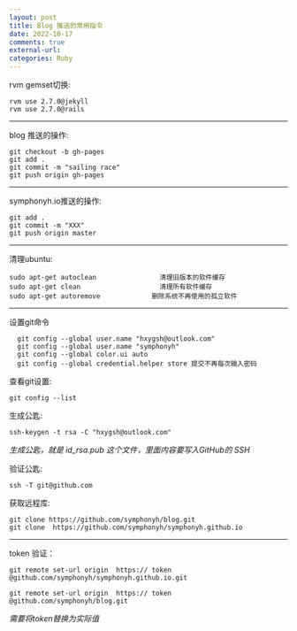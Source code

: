 ```yaml
---
layout: post
title: Blog 推送的常用指令
date: 2022-10-17
comments: true
external-url:
categories: Ruby 
---
```


rvm gemset切换:
~~~
rvm use 2.7.0@jekyll 
rvm use 2.7.0@rails
~~~
---

blog 推送的操作:

~~~
git checkout -b gh-pages
git add .
git commit -m "sailing race"
git push origin gh-pages

~~~
---

symphonyh.io推送的操作:

~~~
git add .
git commit -m "XXX"
git push origin master
~~~
---

清理ubuntu:

~~~
sudo apt-get autoclean                清理旧版本的软件缓存
sudo apt-get clean                    清理所有软件缓存
sudo apt-get autoremove             删除系统不再使用的孤立软件
~~~

---

设置git命令
~~~
  git config --global user.name "hxygsh@outlook.com"
  git config --global user.name "symphonyh"
  git config --global color.ui auto
  git config --global credential.helper store 提交不再每次输入密码
~~~


查看git设置:
~~~
git config --list
~~~

生成公匙:
~~~
ssh-keygen -t rsa -C "hxygsh@outlook.com" 
~~~
*生成公匙，就是 id_rsa.pub 这个文件，里面内容要写入GitHub的 SSH*


验证公匙:
~~~
ssh -T git@github.com
~~~

获取远程库:

~~~
git clone https://github.com/symphonyh/blog.git
git clone  https://github.com/symphonyh/symphonyh.github.io
~~~

---

token 验证：

~~~
git remote set-url origin  https:// token @github.com/symphonyh/symphonyh.github.io.git

git remote set-url origin  https:// token @github.com/symphonyh/blog.git
~~~
*需要将token替换为实际值*